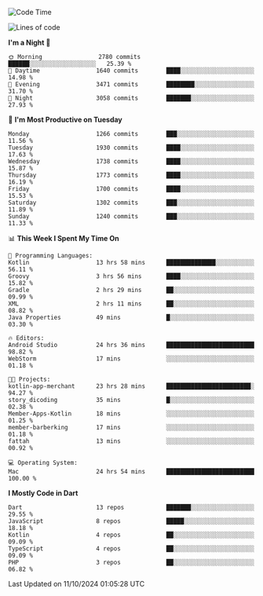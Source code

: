 <!--START_SECTION:waka-->
![Code Time](http://img.shields.io/badge/Code%20Time-792%20hrs%2053%20mins-blue)

![Lines of code](https://img.shields.io/badge/From%20Hello%20World%20I%27ve%20Written-3.6%20million%20lines%20of%20code-blue)

**I'm a Night 🦉** 

```text
🌞 Morning                2780 commits        ██████░░░░░░░░░░░░░░░░░░░   25.39 % 
🌆 Daytime                1640 commits        ████░░░░░░░░░░░░░░░░░░░░░   14.98 % 
🌃 Evening                3471 commits        ████████░░░░░░░░░░░░░░░░░   31.70 % 
🌙 Night                  3058 commits        ███████░░░░░░░░░░░░░░░░░░   27.93 % 
```
📅 **I'm Most Productive on Tuesday** 

```text
Monday                   1266 commits        ███░░░░░░░░░░░░░░░░░░░░░░   11.56 % 
Tuesday                  1930 commits        ████░░░░░░░░░░░░░░░░░░░░░   17.63 % 
Wednesday                1738 commits        ████░░░░░░░░░░░░░░░░░░░░░   15.87 % 
Thursday                 1773 commits        ████░░░░░░░░░░░░░░░░░░░░░   16.19 % 
Friday                   1700 commits        ████░░░░░░░░░░░░░░░░░░░░░   15.53 % 
Saturday                 1302 commits        ███░░░░░░░░░░░░░░░░░░░░░░   11.89 % 
Sunday                   1240 commits        ███░░░░░░░░░░░░░░░░░░░░░░   11.33 % 
```


📊 **This Week I Spent My Time On** 

```text
💬 Programming Languages: 
Kotlin                   13 hrs 58 mins      ██████████████░░░░░░░░░░░   56.11 % 
Groovy                   3 hrs 56 mins       ████░░░░░░░░░░░░░░░░░░░░░   15.82 % 
Gradle                   2 hrs 29 mins       ██░░░░░░░░░░░░░░░░░░░░░░░   09.99 % 
XML                      2 hrs 11 mins       ██░░░░░░░░░░░░░░░░░░░░░░░   08.82 % 
Java Properties          49 mins             █░░░░░░░░░░░░░░░░░░░░░░░░   03.30 % 

🔥 Editors: 
Android Studio           24 hrs 36 mins      █████████████████████████   98.82 % 
WebStorm                 17 mins             ░░░░░░░░░░░░░░░░░░░░░░░░░   01.18 % 

🐱‍💻 Projects: 
kotlin-app-merchant      23 hrs 28 mins      ████████████████████████░   94.27 % 
story_dicoding           35 mins             █░░░░░░░░░░░░░░░░░░░░░░░░   02.38 % 
Member-Apps-Kotlin       18 mins             ░░░░░░░░░░░░░░░░░░░░░░░░░   01.25 % 
member-barberking        17 mins             ░░░░░░░░░░░░░░░░░░░░░░░░░   01.18 % 
fattah                   13 mins             ░░░░░░░░░░░░░░░░░░░░░░░░░   00.92 % 

💻 Operating System: 
Mac                      24 hrs 54 mins      █████████████████████████   100.00 % 
```

**I Mostly Code in Dart** 

```text
Dart                     13 repos            ███████░░░░░░░░░░░░░░░░░░   29.55 % 
JavaScript               8 repos             █████░░░░░░░░░░░░░░░░░░░░   18.18 % 
Kotlin                   4 repos             ██░░░░░░░░░░░░░░░░░░░░░░░   09.09 % 
TypeScript               4 repos             ██░░░░░░░░░░░░░░░░░░░░░░░   09.09 % 
PHP                      3 repos             ██░░░░░░░░░░░░░░░░░░░░░░░   06.82 % 
```




 Last Updated on 11/10/2024 01:05:28 UTC
<!--END_SECTION:waka-->
